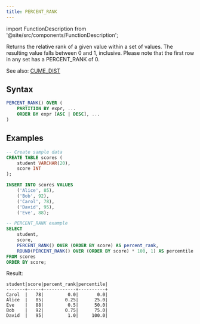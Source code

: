 ```yaml
---
title: PERCENT_RANK
---
```

import FunctionDescription from '@site/src/components/FunctionDescription';

<FunctionDescription description="Introduced or updated: v1.2.780"/>

Returns the relative rank of a given value within a set of values. The resulting value falls between 0 and 1, inclusive. Please note that the first row in any set has a PERCENT_RANK of 0.

See also: [CUME_DIST](cume-dist.md)

## Syntax

```sql
PERCENT_RANK() OVER (
	PARTITION BY expr, ...
	ORDER BY expr [ASC | DESC], ...
)
```

## Examples

```sql
-- Create sample data
CREATE TABLE scores (
    student VARCHAR(20),
    score INT
);

INSERT INTO scores VALUES
    ('Alice', 85),
    ('Bob', 92),
    ('Carol', 78),
    ('David', 95),
    ('Eve', 88);

-- PERCENT_RANK example
SELECT 
    student,
    score,
    PERCENT_RANK() OVER (ORDER BY score) AS percent_rank,
    ROUND(PERCENT_RANK() OVER (ORDER BY score) * 100, 1) AS percentile
FROM scores
ORDER BY score;
```

Result:

```
student|score|percent_rank|percentile|
-------+-----+------------+----------+
Carol  |   78|         0.0|       0.0|
Alice  |   85|        0.25|      25.0|
Eve    |   88|         0.5|      50.0|
Bob    |   92|        0.75|      75.0|
David  |   95|         1.0|     100.0|
```
